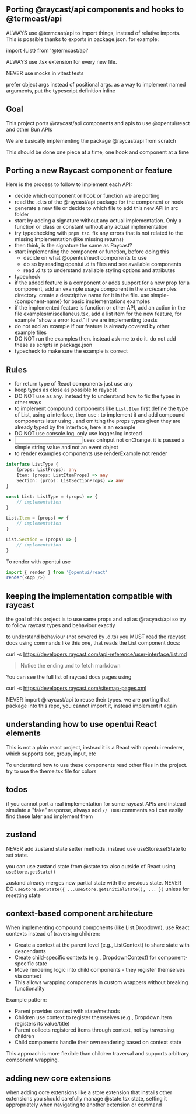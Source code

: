 ## Porting @raycast/api components and hooks to @termcast/api

ALWAYS use @termcast/api to import things, instead of relative imports. This is possible thanks to exports in package.json. for example:

import {List} from '@termcast/api'

ALWAYS use .tsx extension for every new file.

NEVER use mocks in vitest tests

prefer object args instead of positional args. as a way to implement named arguments, put the typescript definition inline

## Goal

This project ports @raycast/api components and apis to use @opentui/react and other Bun APIs

We are basically implementing the package @raycast/api from scratch

This should be done one piece at a time, one hook and component at a time

## Porting a new Raycast component or feature

Here is the process to follow to implement each API:

- decide which component or hook or function we are porting
- read the .d.ts of the @raycast/api package for the component or hook
- generate a new file or decide to which file to add this new API in src folder
- start by adding a signature without any actual implementation. Only a function or class or constant without any actual implementation
- try typechecking with `pnpm tsc`. fix any errors that is not related to the missing implementation (like missing returns)
- then think, is the signature the same as Raycast?
- start implementing the component or function, before doing this
    - decide on what @opentui/react components to use
    - do so by reading opentui .d.ts files and see available components
    - read .d.ts to understand available styling options and attributes
- typecheck
- if the added feature is a component or adds support for a new prop for a component, add an example usage component in the src/examples directory. create a descriptive name for it in the file. use simple-{component-name} for basic implementations examples
- if the implemented feature is function or other API, add an action in the file examples/miscellaneus.tsx, add a list item for the new feature, for example "show a error toast" if we are implementing toasts
- do not add an example if our feature is already covered by other example files
- DO NOT run the examples then. instead ask me to do it. do not add these as scripts in package.json
- typecheck to make sure the example is correct

## Rules

- for return type of React components just use any
- keep types as close as possible to rayacst
- DO NOT use as any. instead try to understand how to fix the types in other ways
- to implement compound components like `List.Item` first define the type of List, using a interface, then use : to implement it and add compound components later using . and omitting the props types given they are already typed by the interface, here is an example
- DO NOT use console.log. only use logger.log instead
- <input> uses onInput not onChange. it is passed a simple string value and not an event object
- to render examples components use renderExample not render

```typescript
interface ListType {
    (props: ListProps): any
    Item: (props: ListItemProps) => any
    Section: (props: ListSectionProps) => any
}

const List: ListType = (props) => {
    // implementation
}

List.Item = (props) => {
    // implementation
}

List.Section = (props) => {
    // implementation
}
```


To render with opentui use

```ts
import { render } from '@opentui/react'
render(<App />)
```

## keeping the implementation compatible with raycast

the goal of this project is to use same props and api as @racyast/api so try to follow raycast types and behaviour exactly

to understand behaviour (not covered by .d.ts) you MUST read the racyast docs using commands like this one, that reads the List component docs:

curl -s https://developers.raycast.com/api-reference/user-interface/list.md

> Notice the ending .md to fetch markdown

You can see the full list of raycast docs pages using

curl -s https://developers.raycast.com/sitemap-pages.xml

NEVER import @raycast/api to reuse their types. we are porting that package into this repo, you cannot import it, instead implement it again

## understanding how to use opentui React elements

This is not a plain react project, instead it is a React with opentui renderer, which supports box, group, input, etc

To understand how to use these components read other files in the project. try to use the theme.tsx file for colors

## todos

if you cannot port a real implementation for some raycast APIs and instead simulate a "fake" response, always add `// TODO` comments so i can easily find these later and implement them


## zustand

NEVER add zustand state setter methods. instead use useStore.setState to set state.

you can use zustand state from @state.tsx also outside of React using `useStore.getState()`

zustand already merges new partial state with the previous state. NEVER DO `useStore.setState({ ...useStore.getInitialState(), ... })` unless for resetting state

## context-based component architecture

When implementing compound components (like List.Dropdown), use React contexts instead of traversing children:

- Create a context at the parent level (e.g., ListContext) to share state with descendants
- Create child-specific contexts (e.g., DropdownContext) for component-specific state
- Move rendering logic into child components - they register themselves via context
- This allows wrapping components in custom wrappers without breaking functionality

Example pattern:
- Parent provides context with state/methods
- Children use context to register themselves (e.g., Dropdown.Item registers its value/title)
- Parent collects registered items through context, not by traversing children
- Child components handle their own rendering based on context state

This approach is more flexible than children traversal and supports arbitrary component wrapping.

## adding new core extensions

when adding core extensions like a store extension that installs other extensions you should carefully manage @state.tsx state, setting it appropriately when navigating to another extension or command
